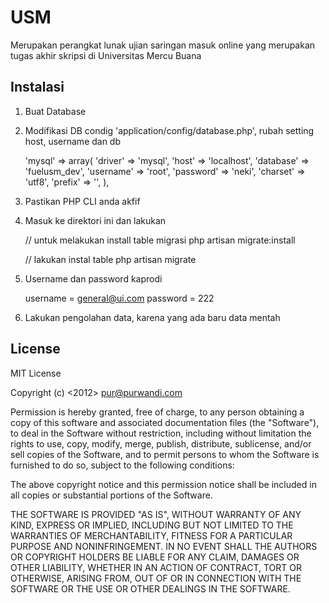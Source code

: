 # USM

Merupakan perangkat lunak ujian saringan masuk online yang merupakan tugas akhir
skripsi di Universitas Mercu Buana

## Instalasi

1. Buat Database
2. Modifikasi DB condig 'application/config/database.php', rubah setting host, username dan db

	'mysql' => array(
			'driver'   => 'mysql',
			'host'     => 'localhost',
			'database' => 'fuelusm_dev',
			'username' => 'root',
			'password' => 'neki',
			'charset'  => 'utf8',
			'prefix'   => '',
		),

3. Pastikan PHP CLI anda akfif
4. Masuk ke direktori ini dan lakukan
	
	// untuk melakukan install table migrasi
	php artisan migrate:install

	// lakukan instal table
	php artisan migrate

5. Username dan password kaprodi

	username = general@ui.com
	password = 222
	
6. Lakukan pengolahan data, karena yang ada baru data mentah

## License

MIT License

Copyright (c) <2012> <Purwandi> <pur@purwandi.com>

Permission is hereby granted, free of charge, to any person obtaining a copy of
this software and associated documentation files (the "Software"), to deal in
the Software without restriction, including without limitation the rights to
use, copy, modify, merge, publish, distribute, sublicense, and/or sell copies of
the Software, and to permit persons to whom the Software is furnished to do so,
subject to the following conditions:

The above copyright notice and this permission notice shall be included in all
copies or substantial portions of the Software.

THE SOFTWARE IS PROVIDED "AS IS", WITHOUT WARRANTY OF ANY KIND, EXPRESS OR
IMPLIED, INCLUDING BUT NOT LIMITED TO THE WARRANTIES OF MERCHANTABILITY, FITNESS
FOR A PARTICULAR PURPOSE AND NONINFRINGEMENT. IN NO EVENT SHALL THE AUTHORS OR
COPYRIGHT HOLDERS BE LIABLE FOR ANY CLAIM, DAMAGES OR OTHER LIABILITY, WHETHER
IN AN ACTION OF CONTRACT, TORT OR OTHERWISE, ARISING FROM, OUT OF OR IN
CONNECTION WITH THE SOFTWARE OR THE USE OR OTHER DEALINGS IN THE SOFTWARE.